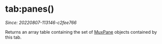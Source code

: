 # tab:panes()

*Since: 20220807-113146-c2fee766*

Returns an array table containing the set of [MuxPane](../MuxPane/index.md) objects
contained by this tab.


